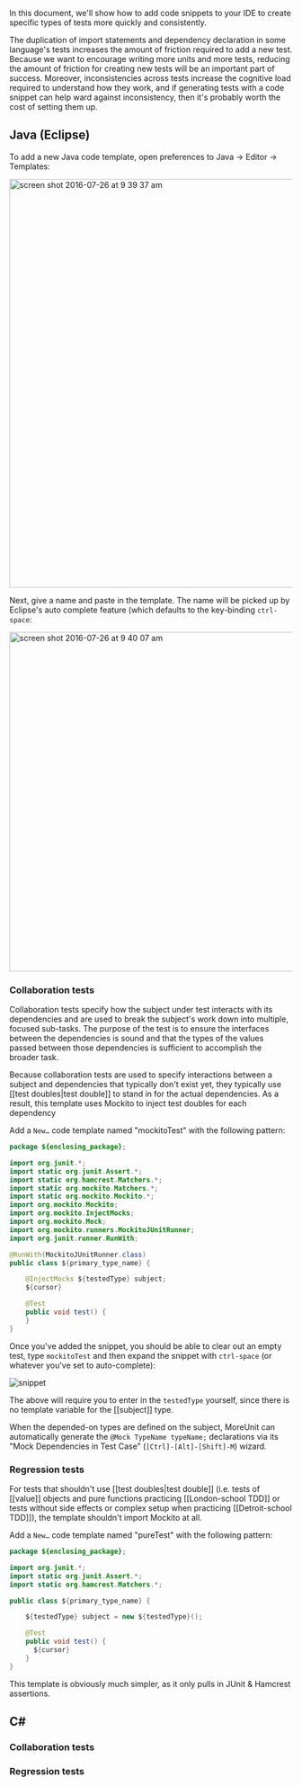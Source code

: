 In this document, we'll show how to add code snippets to your IDE to create specific types of tests more quickly and consistently.

The duplication of import statements and dependency declaration in some language's tests increases the amount of friction required to add a new test. Because we want to encourage writing more units and more tests, reducing the amount of friction for creating new tests will be an important part of success. Moreover, inconsistencies across tests increase the cognitive load required to understand how they work, and if generating tests with a code snippet can help ward against inconsistency, then it's probably worth the cost of setting them up.

## Java (Eclipse)

To add a new Java code template, open preferences to Java -> Editor -> Templates:

<img width="727" alt="screen shot 2016-07-26 at 9 39 37 am" src="https://cloud.githubusercontent.com/assets/79303/17140266/de85a082-5315-11e6-9e5a-229836adebd8.png">

Next, give a name and paste in the template. The name will be picked up by Eclipse's auto complete feature (which defaults to the key-binding `ctrl-space`:

<img width="604" alt="screen shot 2016-07-26 at 9 40 07 am" src="https://cloud.githubusercontent.com/assets/79303/17140300/ffc17294-5315-11e6-80bc-6e6e462848ec.png">

### Collaboration tests

Collaboration tests specify how the subject under test interacts with its dependencies and are used to break the subject's work down into multiple, focused sub-tasks. The purpose of the test is to ensure the interfaces between the dependencies is sound and that the types of the values passed between those dependencies is sufficient to accomplish the broader task. 

Because collaboration tests are used to specify interactions between a subject and dependencies that typically don't exist yet, they typically use [[test doubles|test double]] to stand in for the actual dependencies. As a result, this template uses Mockito to inject test doubles for each dependency

Add a `New…` code template named "mockitoTest" with the following pattern:

``` java
package ${enclosing_package};

import org.junit.*;
import static org.junit.Assert.*;
import static org.hamcrest.Matchers.*;
import static org.mockito.Matchers.*;
import static org.mockito.Mockito.*;
import org.mockito.Mockito;
import org.mockito.InjectMocks;
import org.mockito.Mock;
import org.mockito.runners.MockitoJUnitRunner;
import org.junit.runner.RunWith;

@RunWith(MockitoJUnitRunner.class)
public class ${primary_type_name} {

    @InjectMocks ${testedType} subject;
    ${cursor}

    @Test
    public void test() {
    }
}
```

Once you've added the snippet, you should be able to clear out an empty test, type `mockitoTest` and then expand the snippet with `ctrl-space` (or whatever you've set to auto-complete):

![snippet](https://cloud.githubusercontent.com/assets/79303/17140345/2845727e-5316-11e6-9fbd-9a3385edc7ed.gif)

The above will require you to enter in the `testedType` yourself, since there is no template variable for the [[subject]] type.

When the depended-on types are defined on the subject, MoreUnit can automatically generate the `@Mock TypeName typeName;` declarations via its "Mock Dependencies in Test Case" (`[Ctrl]-[Alt]-[Shift]-M`) wizard.

### Regression tests

For tests that shouldn't use [[test doubles|test double]] (i.e. tests of [[value]] objects and pure functions practicing [[London-school TDD]] or tests without side effects or complex setup when practicing [[Detroit-school TDD]]), the template shouldn't import Mockito at all.

Add a `New…` code template named "pureTest" with the following pattern:

``` java
package ${enclosing_package};

import org.junit.*;
import static org.junit.Assert.*;
import static org.hamcrest.Matchers.*;

public class ${primary_type_name} {

    ${testedType} subject = new ${testedType}();

    @Test
    public void test() {
      ${cursor}
    }
}
```

This template is obviously much simpler, as it only pulls in JUnit & Hamcrest assertions.

## C&#35;

### Collaboration tests

### Regression tests